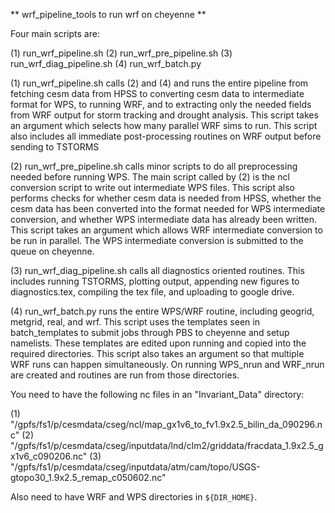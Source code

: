 ** wrf_pipeline_tools to run wrf on cheyenne **

Four main scripts are:

(1) run_wrf_pipeline.sh
(2) run_wrf_pre_pipeline.sh
(3) run_wrf_diag_pipeline.sh
(4) run_wrf_batch.py

(1) run_wrf_pipeline.sh calls (2) and (4) and runs the entire pipeline
from fetching cesm data from HPSS to converting cesm data to intermediate
format for WPS, to running WRF, and to extracting only the needed fields 
from WRF output for storm tracking and drought analysis. This script takes an
argument <stride> which selects how many parallel WRF sims to run. This script also includes all immediate post-processing routines on WRF output before sending to TSTORMS 

(2) run_wrf_pre_pipeline.sh calls minor scripts to do all preprocessing 
needed before running WPS. The main script called by (2) is the ncl conversion
script to write out intermediate WPS files. This script also performs checks for
whether cesm data is needed from HPSS, whether the cesm data has been converted into
the format needed for WPS intermediate conversion, and whether WPS intermediate 
data has already been written. This script takes an argument <nrun> which
allows WRF intermediate conversion to be run in parallel. The WPS intermediate
conversion is submitted to the queue on cheyenne.

(3) run_wrf_diag_pipeline.sh calls all diagnostics oriented routines. This includes running TSTORMS, plotting output, appending new figures to diagnostics.tex, compiling the tex file, and uploading to google drive.

(4) run_wrf_batch.py runs the entire WPS/WRF routine, including geogrid, metgrid,
real, and wrf. This script uses the templates seen in batch_templates to submit
jobs through PBS to cheyenne and setup namelists. These templates are edited upon 
running and copied into the required directories. This script also takes an 
argument <nrun> so that multiple WRF runs can happen simultaneously. On running 
WPS_nrun and WRF_nrun are created and routines are run from those directories. 

You need to have the following nc files in an "Invariant_Data" directory:

(1) "/gpfs/fs1/p/cesmdata/cseg/ncl/map_gx1v6_to_fv1.9x2.5_bilin_da_090296.nc"
(2) "/gpfs/fs1/p/cesmdata/cseg/inputdata/lnd/clm2/griddata/fracdata_1.9x2.5_gx1v6_c090206.nc"
(3) "/gpfs/fs1/p/cesmdata/cseg/inputdata/atm/cam/topo/USGS-gtopo30_1.9x2.5_remap_c050602.nc"
  
Also need to have WRF and WPS directories in `${DIR_HOME}`.  
